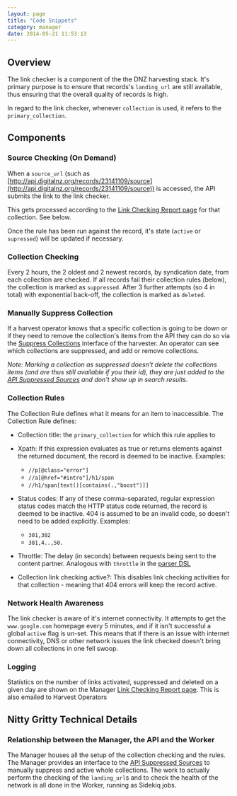 ```yaml
---
layout: page
title: "Code Snippets"
category: manager
date: 2014-05-21 11:53:13
---
```


Overview
--------

The link checker is a component of the the DNZ harvesting stack. It's
primary purpose is to ensure that records's `landing_url` are still
available, thus ensuring that the overall quality of records is high.

In regard to the link checker, whenever `collection` is used, it refers
to the `primary_collection`.

Components
----------

### Source Checking (On Demand)

When a `source_url` (such as
[http://api.digitalnz.org/records/23141109/source](http://api.digitalnz.org/records/23141109/source))
is accessed, the API submits the link to the link checker.

This gets processed according to the [Link Checking Report
page](http://localhost:3001/staging/collection_statistics) for that
collection. See below.

Once the rule has been run against the record, it's state (`active` or
`supressed`) will be updated if necessary.

### Collection Checking

Every 2 hours, the 2 oldest and 2 newest records, by syndication date,
from each collection are checked. If all records fail their collection
rules (below), the collection is marked as `suppressed`. After 3 further
attempts (so 4 in total) with exponential back-off, the collection is
marked as `deleted`.

### Manually Suppress Collection

If a harvest operator knows that a specific collection is going to be
down or if they need to remove the collection's items from the API they
can do so via the [Suppress
Collections](http://harvester.uat.digitalnz.org/suppress_collections)
interface of the harvester. An operator can see which collections are
suppressed, and add or remove collections.

*Note: Marking a collection as suppressed doesn't delete the collections
items (and are thus still available if you their id), they are just
added to the [API Suppressed Sources](http://localhost:3000/sources.json&source[status]=suppressed)
and don't show up in search results.*

### Collection Rules

The Collection Rule defines what it means for an item to inaccessible.
The Collection Rule defines:

* Collection title: the `primary_collection` for which this rule
applies to
* Xpath: If this expression evaluates as true or returns elements
against the returned document, the record is deemed to be inactive. Examples:
    * `//p[@class="error"]`
    * `//a[@href="#intro"]/h1/span`
    * `//h1/span[text()[contains(.,"boost")]]`
* Status codes: If any of these comma-separated, regular expression
status codes match the HTTP status code returned, the record is deemed
to be inactive. 404 is assumed to be an invalid code, so doesn't need to
be added explicitly. Examples:
    * `301,302` 
    * `301,4..,50.`
* Throttle: The delay (in seconds) between requests being sent to the
content partner. Analogous with `throttle` in the [parser
DSL](http://digitalnz.github.io/supplejack/manager/parser-dsl-domain-specific-language.html)

* Collection link checking active?: This disables link checking
activities for that collection - meaning that 404 errors will keep the
record active.

### Network Health Awareness

The link checker is aware of it's internet connectivity. It attempts to
get the `www.google.com` homepage every 5 minutes, and if it isn't
successful a global `active` flag is un-set. This means that if there is
an issue with internet connectivity, DNS or other network issues the
link checked doesn't bring down all collections in one fell swoop.

### Logging

Statistics on the number of links activated, suppressed and deleted on a
given day are shown on the Manager [Link Checking Report
page](http://localhost:3001/staging/collection_statistics).
This is also emailed to Harvest Operators

Nitty Gritty Technical Details
------------------------------

### Relationship between the Manager, the API and the Worker

The Manager houses all the setup of the collection checking and the
rules. The Manager provides an interface to the [API Suppressed Sources](http://localhost:3000/sources.json&source[status]=suppressed)
to manually suppress and active whole collections. The work to actually
perform the checking of the `landing_url`s and to check the health of the
network is all done in the Worker, running as Sidekiq jobs.

